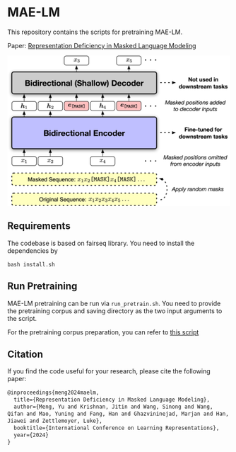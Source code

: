 # MAE-LM

This repository contains the scripts for pretraining MAE-LM.

Paper: [Representation Deficiency in Masked Language Modeling](https://arxiv.org/abs/2302.02060)

<img src="./MAE-LM.png" width="1000px"></img>

## Requirements

The codebase is based on fairseq library. You need to install the dependencies by 
```
bash install.sh
```

## Run Pretraining

MAE-LM pretraining can be run via `run_pretrain.sh`. You need to provide the pretraining corpus and saving directory as the two input arguments to the script.

For the pretraining corpus preparation, you can refer to [this script](/MAE-LM/examples/byte_level_bpe/get_data.sh)

## Citation
If you find the code useful for your research, please cite the following paper:
```
@inproceedings{meng2024maelm,
  title={Representation Deficiency in Masked Language Modeling},
  author={Meng, Yu and Krishnan, Jitin and Wang, Sinong and Wang, Qifan and Mao, Yuning and Fang, Han and Ghazvininejad, Marjan and Han, Jiawei and Zettlemoyer, Luke},
  booktitle={International Conference on Learning Representations},
  year={2024}
}
```

